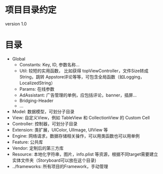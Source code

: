 # 项目目录约定

version 1.0

# 目录
- Global
	- Constants: Key, ID, 参数名称...
	- Util: 较短的实用函数， 比如获得 topViewController，文件Size转成String，跳转 Appstore评论等等，可包含全局函数（如Logging，LocalizedString）
	- Params: 在线参数
	- AdAssistant: 广告管理的单例，应包括评论，banner，插屏...
	- Bridging-Header
	- ...
- Model: 数据模型，可划分子目录
- View: 自定义View，例如 TableView 和 CollectionView 的 Custom Cell
- Controller: 控制器，可划分子目录
- Extension: 类扩展，UIColor, UIImage, UIView 等
- Engine: 网络请求，数据存储相关操作，可以用类函数也可以用单例
- Feature: 公共库
- Vendor: 定制后的第三方库
- Resource: 本地化字符串，图片，info.plist 等资源，根据不同target需要建立实体文件夹（Storyboard可以放在这个目录)
- ../frameworks: 所有项目的Framework，手动管理
